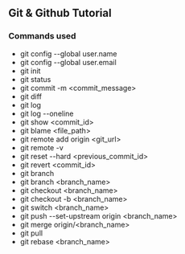 ## Git & Github Tutorial
### Commands used
- git config --global user.name
- git config --global user.email
- git init
- git status
- git commit -m <commit_message>
- git diff
- git log
- git log --oneline
- git show <commit_id>
- git blame <file_path>
- git remote add origin <git_url>
- git remote -v
- git reset --hard <previous_commit_id>
- git revert <commit_id>
- git branch
- git branch <branch_name>
- git checkout <branch_name>
- git checkout -b <branch_name>
- git switch <branch_name>
- git push --set-upstream origin <branch_name>
- git merge origin/<branch_name>
- git pull
- git rebase <branch_name>
